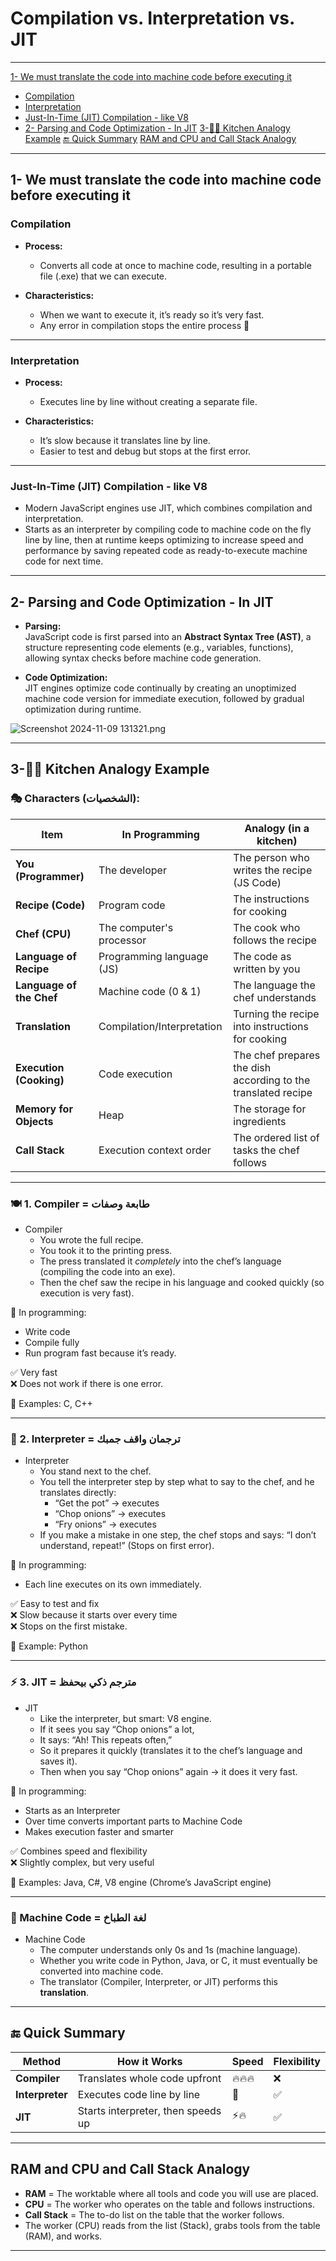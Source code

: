 # Compilation vs. Interpretation vs. JIT

---

[1- We must translate the code into machine code before executing it](#1--we-must-translate-the-code-into-machine-code-before-executing-it)

- [Compilation](#compilation)
- [Interpretation](#interpretation)
- [Just-In-Time (JIT) Compilation - like V8](#just-in-time-jit-compilation---like-v8)
- [2- Parsing and Code Optimization - In JIT](#2--parsing-and-code-optimization---in-jit)
  [3-🧑‍🍳 Kitchen Analogy Example](#3--kitchen-analogy-example)
  [🔚 Quick Summary](#-quick-summary)
  [RAM and CPU and Call Stack Analogy](#ram-and-cpu-and-call-stack-analogyadd)

---

## 1- We must translate the code into machine code before executing it

### Compilation

- **Process:**

  - Converts all code at once to machine code, resulting in a portable file (.exe) that we can execute.

- **Characteristics:**
  - When we want to execute it, it’s ready so it’s very fast.
  - Any error in compilation stops the entire process 👿

---

### Interpretation

- **Process:**

  - Executes line by line without creating a separate file.

- **Characteristics:**
  - It’s slow because it translates line by line.
  - Easier to test and debug but stops at the first error.

---

### Just-In-Time (JIT) Compilation - like V8

- Modern JavaScript engines use JIT, which combines compilation and interpretation.
- Starts as an interpreter by compiling code to machine code on the fly line by line, then at runtime keeps optimizing to increase speed and performance by saving repeated code as ready-to-execute machine code for next time.

---

## 2- Parsing and Code Optimization - In JIT

- **Parsing:**  
  JavaScript code is first parsed into an **Abstract Syntax Tree (AST)**, a structure representing code elements (e.g., variables, functions), allowing syntax checks before machine code generation.

- **Code Optimization:**  
  JIT engines optimize code continually by creating an unoptimized machine code version for immediate execution, followed by gradual optimization during runtime.

![Screenshot 2024-11-09 131321.png](https://prod-files-secure.s3.us-west-2.amazonaws.com/5cefd5f8-1137-4451-8689-bc393362ca2c/2540ff77-2879-4fe4-be33-a6c65feaa7d2/Screenshot_2024-11-09_131321.png)

---

## 3-🧑‍🍳 Kitchen Analogy Example

### 🎭 Characters (الشخصيات):

| Item                     | In Programming             | Analogy (in a kitchen)                                        |
| ------------------------ | -------------------------- | ------------------------------------------------------------- |
| **You (Programmer)**     | The developer              | The person who writes the recipe (JS Code)                    |
| **Recipe (Code)**        | Program code               | The instructions for cooking                                  |
| **Chef (CPU)**           | The computer's processor   | The cook who follows the recipe                               |
| **Language of Recipe**   | Programming language (JS)  | The code as written by you                                    |
| **Language of the Chef** | Machine code (0 & 1)       | The language the chef understands                             |
| **Translation**          | Compilation/Interpretation | Turning the recipe into instructions for cooking              |
| **Execution (Cooking)**  | Code execution             | The chef prepares the dish according to the translated recipe |
| **Memory for Objects**   | Heap                       | The storage for ingredients                                   |
| **Call Stack**           | Execution context order    | The ordered list of tasks the chef follows                    |

---

### 🍽️ 1. **Compiler = طابعة وصفات**

- Compiler
  - You wrote the full recipe.
  - You took it to the printing press.
  - The press translated it _completely_ into the chef’s language (compiling the code into an exe).
  - Then the chef saw the recipe in his language and cooked quickly (so execution is very fast).

🧠 In programming:

- Write code
- Compile fully
- Run program fast because it’s ready.

✅ Very fast  
❌ Does not work if there is one error.

🧪 Examples: C, C++

---

### 🔁 2. **Interpreter = ترجمان واقف جمبك**

- Interpreter
  - You stand next to the chef.
  - You tell the interpreter step by step what to say to the chef, and he translates directly:
    - “Get the pot” → executes
    - “Chop onions” → executes
    - “Fry onions” → executes
  - If you make a mistake in one step, the chef stops and says: “I don’t understand, repeat!” (Stops on first error).

🧠 In programming:

- Each line executes on its own immediately.

✅ Easy to test and fix  
❌ Slow because it starts over every time  
❌ Stops on the first mistake.

🧪 Example: Python

---

### ⚡ 3. **JIT = مترجم ذكي بيحفظ**

- JIT
  - Like the interpreter, but smart: V8 engine.
  - If it sees you say “Chop onions” a lot,
  - It says: “Ah! This repeats often,”
  - So it prepares it quickly (translates it to the chef’s language and saves it).
  - Then when you say “Chop onions” again → it does it very fast.

🧠 In programming:

- Starts as an Interpreter
- Over time converts important parts to Machine Code
- Makes execution faster and smarter

✅ Combines speed and flexibility  
❌ Slightly complex, but very useful

🧪 Examples: Java, C#, V8 engine (Chrome’s JavaScript engine)

---

### 🧠 Machine Code = لغة الطباخ

- Machine Code
  - The computer understands only 0s and 1s (machine language).
  - Whether you write code in Python, Java, or C, it must eventually be converted into machine code.
  - The translator (Compiler, Interpreter, or JIT) performs this **translation**.

---

## 🔚 Quick Summary

| Method          | How it Works                       | Speed  | Flexibility |
| --------------- | ---------------------------------- | ------ | ----------- |
| **Compiler**    | Translates whole code upfront      | 🔥🔥🔥 | ❌          |
| **Interpreter** | Executes code line by line         | 🐢     | ✅          |
| **JIT**         | Starts interpreter, then speeds up | ⚡🔥   | ✅          |

---

## RAM and CPU and Call Stack Analogy

- **RAM** = The worktable where all tools and code you will use are placed.
- **CPU** = The worker who operates on the table and follows instructions.
- **Call Stack** = The to-do list on the table that the worker follows.
- The worker (CPU) reads from the list (Stack), grabs tools from the table (RAM), and works.

---
